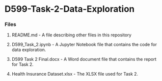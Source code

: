 # D599-Task-2-Data-Exploration


### Files
1. README.md - A file describing other files in this repository

2. D599_Task_2.ipynb - A Jupyter Notebook file that contains the code for data exploration.

3. D599 Task 2 Final.docx - A Word document file that contains the report for Task 2.

4. Health Insurance Dataset.xlsx - The XLSX file used for Task 2.
